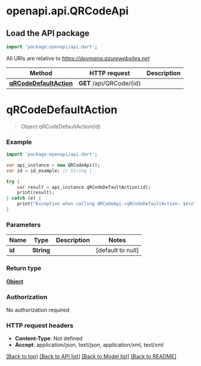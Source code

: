 # openapi.api.QRCodeApi

## Load the API package
```dart
import 'package:openapi/api.dart';
```

All URIs are relative to *https://devmana.azurewebsites.net*

Method | HTTP request | Description
------------- | ------------- | -------------
[**qRCodeDefaultAction**](QRCodeApi.md#qRCodeDefaultAction) | **GET** /api/QRCode/{id} | 


# **qRCodeDefaultAction**
> Object qRCodeDefaultAction(id)



### Example 
```dart
import 'package:openapi/api.dart';

var api_instance = new QRCodeApi();
var id = id_example; // String | 

try { 
    var result = api_instance.qRCodeDefaultAction(id);
    print(result);
} catch (e) {
    print("Exception when calling QRCodeApi->qRCodeDefaultAction: $e\n");
}
```

### Parameters

Name | Type | Description  | Notes
------------- | ------------- | ------------- | -------------
 **id** | **String**|  | [default to null]

### Return type

[**Object**](Object.md)

### Authorization

No authorization required

### HTTP request headers

 - **Content-Type**: Not defined
 - **Accept**: application/json, text/json, application/xml, text/xml

[[Back to top]](#) [[Back to API list]](../README.md#documentation-for-api-endpoints) [[Back to Model list]](../README.md#documentation-for-models) [[Back to README]](../README.md)


